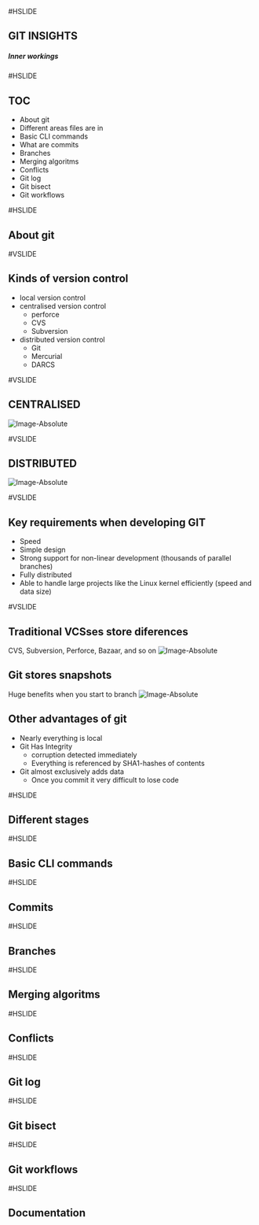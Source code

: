 #HSLIDE

## GIT INSIGHTS
##### Inner workings

#HSLIDE

## TOC
- About git
- Different areas files are in
- Basic CLI commands
- What are commits
- Branches
- Merging algoritms
- Conflicts
- Git log
- Git bisect
- Git workflows

#HSLIDE

## About git

#VSLIDE

## Kinds of version control

- local version control  <!-- .element: class="fragment" -->
- centralised version control  <!-- .element: class="fragment" -->
  - perforce
  - CVS
  - Subversion
- distributed version control  <!-- .element: class="fragment" -->
  - Git
  - Mercurial
  - DARCS

#VSLIDE

## CENTRALISED
![Image-Absolute](https://git-scm.com/book/en/v2/images/centralized.png)

#VSLIDE

## DISTRIBUTED
![Image-Absolute](https://git-scm.com/book/en/v2/images/distributed.png)

#VSLIDE

## Key requirements when developing GIT

- Speed
- Simple design
- Strong support for non-linear development (thousands of parallel branches)
- Fully distributed
- Able to handle large projects like the Linux kernel efficiently (speed and data size)

#VSLIDE

## Traditional VCSses store diferences
CVS, Subversion, Perforce, Bazaar, and so on
![Image-Absolute](https://git-scm.com/book/en/v2/images/deltas.png)

## Git stores snapshots
Huge benefits when you start to branch
![Image-Absolute](https://git-scm.com/book/en/v2/images/snapshots.png)

## Other advantages of git
- Nearly everything is local
- Git Has Integrity
  - corruption detected immediately
  - Everything is referenced by SHA1-hashes of contents
- Git almost exclusively adds data
  - Once you commit it very difficult to lose code

#HSLIDE

## Different stages

#HSLIDE

## Basic CLI commands

#HSLIDE

## Commits

#HSLIDE

## Branches

#HSLIDE

## Merging algoritms

#HSLIDE

## Conflicts

#HSLIDE

## Git log

#HSLIDE

## Git bisect

#HSLIDE

## Git workflows

#HSLIDE

## Documentation